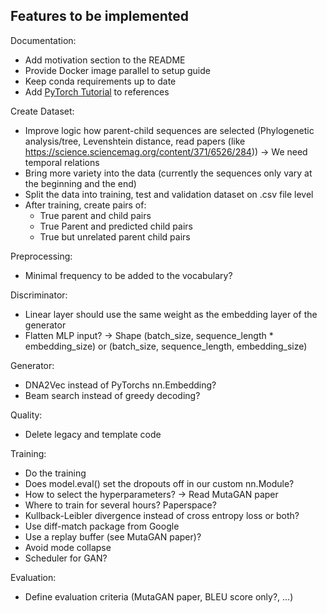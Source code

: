 ## Features to be implemented

Documentation:
- Add motivation section to the README
- Provide Docker image parallel to setup guide
- Keep conda requirements up to date
- Add [PyTorch Tutorial](https://github.com/aladdinpersson/Machine-Learning-Collection) to references

Create Dataset:
- Improve logic how parent-child sequences are selected (Phylogenetic analysis/tree, Levenshtein distance, read papers (like https://science.sciencemag.org/content/371/6526/284)) -> We need temporal relations
- Bring more variety into the data (currently the sequences only vary at the beginning and the end)
- Split the data into training, test and validation dataset on .csv file level
- After training, create pairs of:
  - True parent and child pairs
  - True Parent and predicted child pairs
  - True but unrelated parent child pairs

Preprocessing:
- Minimal frequency to be added to the vocabulary?

Discriminator:
- Linear layer should use the same weight as the embedding layer of the generator
- Flatten MLP input? -> Shape (batch_size, sequence_length * embedding_size) or (batch_size, sequence_length, embedding_size)

Generator:
- DNA2Vec instead of PyTorchs nn.Embedding?
- Beam search instead of greedy decoding?

Quality:
- Delete legacy and template code

Training:
- Do the training
- Does model.eval() set the dropouts off in our custom nn.Module?
- How to select the hyperparameters? -> Read MutaGAN paper
- Where to train for several hours? Paperspace?
- Kullback-Leibler divergence instead of cross entropy loss or both?
- Use diff-match package from Google
- Use a replay buffer (see MutaGAN paper)?
- Avoid mode collapse
- Scheduler for GAN?

Evaluation:
- Define evaluation criteria (MutaGAN paper, BLEU score only?, ...)